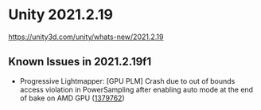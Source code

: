 # Unity 2021.2.19
https://unity3d.com/unity/whats-new/2021.2.19

## Known Issues in 2021.2.19f1

<ul>
<li>Progressive Lightmapper: [GPU PLM] Crash due to out of bounds access violation in PowerSampling after enabling auto mode at the end of bake on AMD GPU (<a href="https://issuetracker.unity3d.com/issues/gpu-plm-crash-in-nvopencl64-clgetplatforminfo-after-enabling-auto-generate-checkbox-at-the-end-of-gi-bake">1379762</a>)</li>
</ul>
